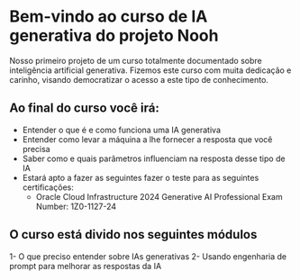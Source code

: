 # Bem-vindo ao curso de IA generativa do projeto Nooh

Nosso primeiro projeto de um curso totalmente documentado sobre inteligência artificial generativa. Fizemos este curso com muita dedicação e carinho, visando democratizar o acesso a este tipo de conhecimento.

## Ao final do curso você irá:

- Entender o que é e como funciona uma IA generativa
- Entender como levar a máquina a lhe fornecer a resposta que você precisa
- Saber como e quais parâmetros influenciam na resposta desse tipo de IA
- Estará apto a fazer as seguintes fazer o teste para as seguintes certificações:
    - Oracle Cloud Infrastructure 2024 Generative AI Professional Exam Number: 1Z0-1127-24

## O curso está divido nos seguintes módulos
1- O que preciso entender sobre IAs generativas
2- Usando engenharia de prompt para melhorar as respostas da IA 
